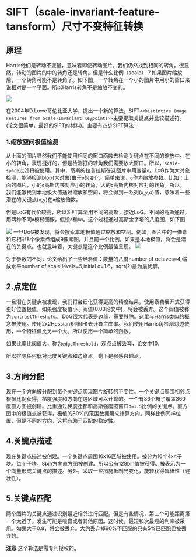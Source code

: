 # SIFT（scale-invariant-feature-tansform）尺寸不变特征转换

## 原理
Harris他们是转动不变量，意味着即使转动图片，我们仍然找到相同的转角。很显然，转动的图片的中的转角还是转角。但是什么比例（scale）？如果图片缩放后，一个转角可能不是转角了。如下图，一个转角在一个小的图片中用小的窗口来说相对是一个平面。所以Harris转角不是缩放不变的。

<image src="image/03-01.jpg"/>

在2004年D.Lowe哥伦比亚大学，提出一个新的算法，SIFT`<<Distintive Image Features from Scale-Invariant Keypoints>>`主要提取关键点并比较描述符。(论文很简单，最好的SIFT的材料)。主要有四步SIFT算法：

### 1.缩放空间极值检测
从上面的图片显然我们不能使用相同的窗口函数去检测关键点在不同的缩放中。在小的转角，表现挺好的，但是检测打的转角我们需要放大窗口。所以，`scale-space`过滤将被使用。其中，高斯的拉普拉斯在这图片中用变量`σ`。LoG作为大对象检测，能够检测blob(大对象)由于`σ`的变化。简单来说，`σ`作为缩放参数。比如：上面的图片，小的`σ`高斯内核对应小的转角，大的`σ`高斯内核对应打的转角。所以，我们能够找到本地极大值通过缩放和空间，将会得到一系列(x,y,σ)值，意味着一些潜在的关键点(x,y)在`σ`缩放倍数。

但是LoG有代价较高，所以SIFT算法用不同的高斯，接近LoG。不同的高斯通过，用两种不同`σ`模糊图像，假设`σ`和`kσ`。这个过程通过高斯金字塔的八度图，如下图:

<image src="image/03-02.jpg"/>
一旦DoG被发现，将会搜索本地极值通过缩放和空间。例如，图片中的一像素和它相邻8个像素点组成9像素图。并且前一个比例。如果是本地极值，将会是潜在的关键点。也就意味着，关键点是这个比例最佳呈现。

<image src="image/03-03.jpg"/>

对于参数的不同，论文给出了一些经验值：数量的八度number of octaves=4,缩放水平number of scale levels=5,initial σ=1.6，sqrt(2)最为最优解。

## 2.点定位
一旦潜在关键点被发现，我们将会细化获得更高的精度结果。使用泰勒展开式获得更好位置极值，如果强度极值小于阀值(0.03论文中)，将会被丢弃。这个阀值被称为`contrastThreshold`。
DoG很大代表是边缘，需要移除。这里与Harris类似的概念被使用。使用2x2Hessian矩阵(H)去计算主曲率。我们使用Harris角检测对边使用，一个特征值比另一个大。所以使用一个简单的函数。

如果比率比阀值大，称为`edgeThreshold`，观点点被丢弃，论文中10.

所以排除任何低对比度关键点和边缘点，剩下是强感兴趣点。

## 3.方向分配
现在一个方向被分配到每个关键点实现图片旋转的不变性。一个关键点周围相邻点根据比例获得，梯度强度和方向在这区域可以计算的。一个有36个箱子覆盖360度直方图被创建。比重通过梯度迁都和高斯强度圆窗口`σ=1.5`比例的关键点。直方图中的极值点被获得，极值的80%的范围数据用来计算方向。同样比例同样位置，但是不同的方向，这将有助于匹配的稳定性。

## 4.关键点描述

现在关键点描述被创建。一个关键点周围16x16区域被使用。被分为16个4x4子块。每个子块，8bin方向直方图被创建。所以公有128bin值被获得。被表示为一个向量形成关键点的描述。另外，采取一些措施抵制光变化，旋转获得鲁棒性（健壮性）。

## 5.关键点匹配

两个图片的关键点通过识别最近相邻进行匹配。但是有些情况，第二个可能距离第一个太近了。发生可能是噪音或者其他原因。这时候，最短和次最短的利率被采用。如果大于0.8，将会被丢弃。大约丢弃掉90%不匹配的只有5%已匹配但被丢弃的。

**注意**:这个算法是需专利授权的。